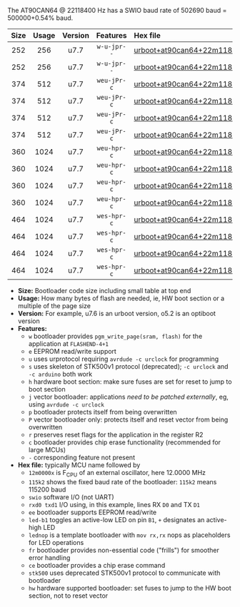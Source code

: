 The AT90CAN64 @ 22118400 Hz has a SWIO baud rate of 502690 baud = 500000+0.54% baud.

|Size|Usage|Version|Features|Hex file|
|:-:|:-:|:-:|:-:|:--|
|252|256|u7.7|`w-u-jpr--`|[urboot+at90can64+22m1184x++500k0_swio_rxd2_txd3.hex](https://raw.githubusercontent.com/stefanrueger/urboot.hex/main/mcus/at90can64/external_oscillator/fcpu+22m1184_Hz/br++500k0_bps/urboot+at90can64+22m1184x++500k0_swio_rxd2_txd3.hex)|
|252|256|u7.7|`w-u-jpr--`|[urboot+at90can64+22m1184x++500k0_swio_rxe0_txe1.hex](https://raw.githubusercontent.com/stefanrueger/urboot.hex/main/mcus/at90can64/external_oscillator/fcpu+22m1184_Hz/br++500k0_bps/urboot+at90can64+22m1184x++500k0_swio_rxe0_txe1.hex)|
|374|512|u7.7|`weu-jPr-c`|[urboot+at90can64+22m1184x++500k0_swio_rxd2_txd3_ee_led+b5_fr_ce.hex](https://raw.githubusercontent.com/stefanrueger/urboot.hex/main/mcus/at90can64/external_oscillator/fcpu+22m1184_Hz/br++500k0_bps/urboot+at90can64+22m1184x++500k0_swio_rxd2_txd3_ee_led+b5_fr_ce.hex)|
|374|512|u7.7|`weu-jPr-c`|[urboot+at90can64+22m1184x++500k0_swio_rxd2_txd3_ee_lednop_fr_ce.hex](https://raw.githubusercontent.com/stefanrueger/urboot.hex/main/mcus/at90can64/external_oscillator/fcpu+22m1184_Hz/br++500k0_bps/urboot+at90can64+22m1184x++500k0_swio_rxd2_txd3_ee_lednop_fr_ce.hex)|
|374|512|u7.7|`weu-jPr-c`|[urboot+at90can64+22m1184x++500k0_swio_rxe0_txe1_ee_led+b5_fr_ce.hex](https://raw.githubusercontent.com/stefanrueger/urboot.hex/main/mcus/at90can64/external_oscillator/fcpu+22m1184_Hz/br++500k0_bps/urboot+at90can64+22m1184x++500k0_swio_rxe0_txe1_ee_led+b5_fr_ce.hex)|
|374|512|u7.7|`weu-jPr-c`|[urboot+at90can64+22m1184x++500k0_swio_rxe0_txe1_ee_lednop_fr_ce.hex](https://raw.githubusercontent.com/stefanrueger/urboot.hex/main/mcus/at90can64/external_oscillator/fcpu+22m1184_Hz/br++500k0_bps/urboot+at90can64+22m1184x++500k0_swio_rxe0_txe1_ee_lednop_fr_ce.hex)|
|360|1024|u7.7|`weu-hpr-c`|[urboot+at90can64+22m1184x++500k0_swio_rxd2_txd3_ee_led+b5_fr_ce_hw.hex](https://raw.githubusercontent.com/stefanrueger/urboot.hex/main/mcus/at90can64/external_oscillator/fcpu+22m1184_Hz/br++500k0_bps/urboot+at90can64+22m1184x++500k0_swio_rxd2_txd3_ee_led+b5_fr_ce_hw.hex)|
|360|1024|u7.7|`weu-hpr-c`|[urboot+at90can64+22m1184x++500k0_swio_rxd2_txd3_ee_lednop_fr_ce_hw.hex](https://raw.githubusercontent.com/stefanrueger/urboot.hex/main/mcus/at90can64/external_oscillator/fcpu+22m1184_Hz/br++500k0_bps/urboot+at90can64+22m1184x++500k0_swio_rxd2_txd3_ee_lednop_fr_ce_hw.hex)|
|360|1024|u7.7|`weu-hpr-c`|[urboot+at90can64+22m1184x++500k0_swio_rxe0_txe1_ee_led+b5_fr_ce_hw.hex](https://raw.githubusercontent.com/stefanrueger/urboot.hex/main/mcus/at90can64/external_oscillator/fcpu+22m1184_Hz/br++500k0_bps/urboot+at90can64+22m1184x++500k0_swio_rxe0_txe1_ee_led+b5_fr_ce_hw.hex)|
|360|1024|u7.7|`weu-hpr-c`|[urboot+at90can64+22m1184x++500k0_swio_rxe0_txe1_ee_lednop_fr_ce_hw.hex](https://raw.githubusercontent.com/stefanrueger/urboot.hex/main/mcus/at90can64/external_oscillator/fcpu+22m1184_Hz/br++500k0_bps/urboot+at90can64+22m1184x++500k0_swio_rxe0_txe1_ee_lednop_fr_ce_hw.hex)|
|464|1024|u7.7|`wes-hpr-c`|[urboot+at90can64+22m1184x++500k0_swio_rxd2_txd3_ee_led+b5_fr_ce_stk500_hw.hex](https://raw.githubusercontent.com/stefanrueger/urboot.hex/main/mcus/at90can64/external_oscillator/fcpu+22m1184_Hz/br++500k0_bps/urboot+at90can64+22m1184x++500k0_swio_rxd2_txd3_ee_led+b5_fr_ce_stk500_hw.hex)|
|464|1024|u7.7|`wes-hpr-c`|[urboot+at90can64+22m1184x++500k0_swio_rxd2_txd3_ee_lednop_fr_ce_stk500_hw.hex](https://raw.githubusercontent.com/stefanrueger/urboot.hex/main/mcus/at90can64/external_oscillator/fcpu+22m1184_Hz/br++500k0_bps/urboot+at90can64+22m1184x++500k0_swio_rxd2_txd3_ee_lednop_fr_ce_stk500_hw.hex)|
|464|1024|u7.7|`wes-hpr-c`|[urboot+at90can64+22m1184x++500k0_swio_rxe0_txe1_ee_led+b5_fr_ce_stk500_hw.hex](https://raw.githubusercontent.com/stefanrueger/urboot.hex/main/mcus/at90can64/external_oscillator/fcpu+22m1184_Hz/br++500k0_bps/urboot+at90can64+22m1184x++500k0_swio_rxe0_txe1_ee_led+b5_fr_ce_stk500_hw.hex)|
|464|1024|u7.7|`wes-hpr-c`|[urboot+at90can64+22m1184x++500k0_swio_rxe0_txe1_ee_lednop_fr_ce_stk500_hw.hex](https://raw.githubusercontent.com/stefanrueger/urboot.hex/main/mcus/at90can64/external_oscillator/fcpu+22m1184_Hz/br++500k0_bps/urboot+at90can64+22m1184x++500k0_swio_rxe0_txe1_ee_lednop_fr_ce_stk500_hw.hex)|

- **Size:** Bootloader code size including small table at top end
- **Usage:** How many bytes of flash are needed, ie, HW boot section or a multiple of the page size
- **Version:** For example, u7.6 is an urboot version, o5.2 is an optiboot version
- **Features:**
  + `w` bootloader provides `pgm_write_page(sram, flash)` for the application at `FLASHEND-4+1`
  + `e` EEPROM read/write support
  + `u` uses urprotocol requiring `avrdude -c urclock` for programming
  + `s` uses skeleton of STK500v1 protocol (deprecated); `-c urclock` and `-c arduino` both work
  + `h` hardware boot section: make sure fuses are set for reset to jump to boot section
  + `j` vector bootloader: applications *need to be patched externally*, eg, using `avrdude -c urclock`
  + `p` bootloader protects itself from being overwritten
  + `P` vector bootloader only: protects itself and reset vector from being overwritten
  + `r` preserves reset flags for the application in the register R2
  + `c` bootloader provides chip erase functionality (recommended for large MCUs)
  + `-` corresponding feature not present
- **Hex file:** typically MCU name followed by
  + `12m0000x` is F<sub>CPU</sub> of an external oscillator, here 12.0000 MHz
  + `115k2` shows the fixed baud rate of the bootloader: `115k2` means 115200 baud
  + `swio` software I/O (not UART)
  + `rxd0 txd1` I/O using, in this example, lines RX `D0` and TX `D1`
  + `ee` bootloader supports EEPROM read/write
  + `led-b1` toggles an active-low LED on pin `B1`, `+` designates an active-high LED
  + `lednop` is a template bootloader with `mov rx,rx` nops as placeholders for LED operations
  + `fr` bootloader provides non-essential code ("frills") for smoother error handling
  + `ce` bootloader provides a chip erase command
  + `stk500` uses deprecated STK500v1 protocol to communicate with bootloader
  + `hw` hardware supported bootloader: set fuses to jump to the HW boot section, not to reset vector
